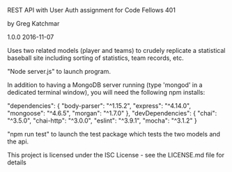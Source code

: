 REST API with User Auth assignment for Code Fellows 401

by Greg Katchmar

1.0.0  2016-11-07

Uses two related models (player and teams) to crudely replicate a statistical baseball site including sorting of statistics, team records, etc.

"Node server.js" to launch program.

In addition to having a MongoDB server running (type 'mongod' in a dedicated terminal window), you will need the following npm installs:

"dependencies": {
    "body-parser": "^1.15.2",
    "express": "^4.14.0",
    "mongoose": "^4.6.5",
    "morgan": "^1.7.0"
  },
   "devDependencies": {
    "chai": "^3.5.0",
    "chai-http": "^3.0.0",
    "eslint": "^3.9.1",
    "mocha": "^3.1.2"
  }

"npm run test" to launch the test package which tests the two models and the api.

This project is licensed under the ISC License - see the LICENSE.md file for details